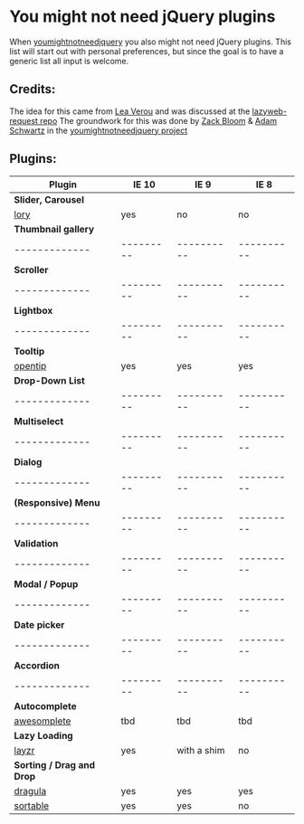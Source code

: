 # You might not need jQuery plugins
When [youmightnotneedjquery](http://youmightnotneedjquery.com/) you also might not need jQuery plugins.
This list will start out with personal preferences, but since the goal is to have a generic list
all input is welcome.

## Credits:
The idea for this came from [Lea Verou](https://github.com/LeaVerou) and was discussed at the [lazyweb-request repo](https://github.com/h5bp/lazyweb-requests)
The groundwork for this was done by [Zack Bloom](https://github.com/zackbloom) & [Adam Schwartz](https://github.com/adamschwartz) in the [youmightnotneedjquery project](https://github.com/HubSpot/youmightnotneedjquery/graphs/contributors)

## Plugins:
| Plugin      |IE 10    | IE 9     | IE 8     |
|-------------|---------|----------|----------|
| __Slider, Carousel__                        |
| [lory](http://meandmax.github.io/lory/) | yes | no | no |
| __Thumbnail gallery__                       |
|-------------|---------|----------|----------|
| __Scroller__                                |
|-------------|---------|----------|----------|
| __Lightbox__                                |
|-------------|---------|----------|----------|
| __Tooltip__                                 |
| [opentip](https://github.com/enyo/opentip) | yes | yes | yes |
| __Drop-Down List__                          |
|-------------|---------|----------|----------|
| __Multiselect__                             |
|-------------|---------|----------|----------|
| __Dialog__                                  |
|-------------|---------|----------|----------|
| __(Responsive) Menu__                       |
|-------------|---------|----------|----------|
| __Validation__                              |
|-------------|---------|----------|----------|
| __Modal / Popup__                           |
|-------------|---------|----------|----------|
| __Date picker__                             |
|-------------|---------|----------|----------|
| __Accordion__                               |
|-------------|---------|----------|----------|
| __Autocomplete__                            |
| [awesomplete](https://github.com/LeaVerou/awesomplete) | tbd | tbd | tbd |
| __Lazy Loading__                            |
| [layzr](https://github.com/callmecavs/layzr.js) | yes | with a shim | no |
| __Sorting / Drag and Drop__                 |
| [dragula](http://bevacqua.github.io/dragula/) | yes | yes | yes |
| [sortable](https://github.com/RubaXa/Sortable) | yes | yes | no |
